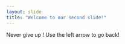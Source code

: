 ```yaml
---
layout: slide
title: "Welcome to our second slide!"
---
```

Never give up !
Use the left arrow to go back!

